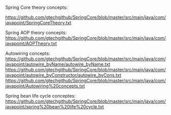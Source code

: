 
Spring Core theory concepts:

https://github.com/gtechgithub/SpringCore/blob/master/src/main/java/com/javapoint/SpringCoreTheory.txt


Spring AOP theory concepts:
https://github.com/gtechgithub/SpringCore/blob/master/src/main/java/com/javapoint/AOPTheory.txt

Autowiring concepts:
https://github.com/gtechgithub/SpringCore/blob/master/src/main/java/com/javapoint/autowire_byName/autowire_byName.txt
https://github.com/gtechgithub/SpringCore/blob/master/src/main/java/com/javapoint/autowire_byConstructor/autowire_byCons.txt
https://github.com/gtechgithub/SpringCore/blob/master/src/main/java/com/javapoint/Autowiring%20concepts.txt

Spring bean life cycle conceptes:
https://github.com/gtechgithub/SpringCore/blob/master/src/main/java/com/javapoint/spring%20bean%20life%20cycle.txt
